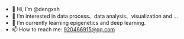 - 👋 Hi, I’m @dengxsh
- 👀 I’m interested in data process、data analysis、visualization and ...
- 🌱 I’m currently learning epigenetics and deep learning.
- 📫 How to reach me: 920466915@qq.com

<!---
dxsbiocc/dxsbiocc is a ✨ special ✨ repository because its `README.md` (this file) appears on your GitHub profile.
You can click the Preview link to take a look at your changes.
--->
